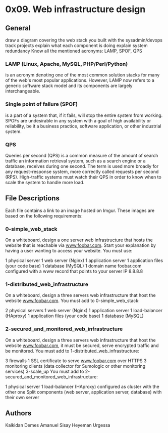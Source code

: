 # 0x09. Web infrastructure design
## General
draw a diagram covering the web stack you built with the sysadmin/devops track projects
explain what each component is doing
explain system redundancy
Know all the mentioned acronyms: LAMP, SPOF, QPS
### LAMP (Linux, Apache, MySQL, PHP/Perl/Python) 
is an acronym denoting one of the most common solution stacks for many of the web's most popular applications. 
However, LAMP now refers to a generic software stack model and its components are largely interchangeable.
### Single point of failure (SPOF)
is a part of a system that, if it fails, will stop the entire system from working.
SPOFs are undesirable in any system with a goal of high availability or reliability, be it a business practice, software application, or other industrial system.
### QPS
Queries per second (QPS) is a common measure of the amount of search traffic an information retrieval system, such as a search engine or a database, receives during one second.
The term is used more broadly for any request–response system, more correctly called requests per second (RPS).
High-traffic systems must watch their QPS in order to know when to scale the system to handle more load.
## File Descriptions
Each file contains a link to an image hosted on Imgur. These images are based on the following requirements:

### 0-simple_web_stack
On a whiteboard, design a one server web infrastructure that hosts the website that is reachable via www.foobar.com. Start your explanation by having a user wanting to access your website.
You must use:

1 physical server
1 web server (Nginx)
1 application server
1 application files (your code base)
1 database (MySQL)
1 domain name foobar.com configured with a www record that points to your server IP 8.8.8.8
### 1-distributed_web_infrastructure
On a whiteboard, design a three servers web infrastructure that host the website www.foobar.com.
You must add to 0-simple_web_stack:

2 physical servers
1 web server (Nginx)
1 application server
1 load-balancer (HAproxy)
1 application files (your code base)
1 database (MySQL)
### 2-secured_and_monitored_web_infrastructure
On a whiteboard, design a three servers web infrastructure that host the website www.foobar.com, it must be secured, serve encrypted traffic and be monitored.
You must add to 1-distributed_web_infrastructure:

3 firewalls
1 SSL certificate to serve www.foobar.com over HTTPS
3 monitoring clients (data collector for Sumologic or other monitoring services)
3-scale_up
You must add to 2-secured_and_monitored_web_infrastructure:

1 physical server
1 load-balancer (HAproxy) configured as cluster with the other one
Split components (web server, application server, database) with their own server
## Authors
Kalkidan Demes
Amanuel Sisay
Heyeman Urgessa 
